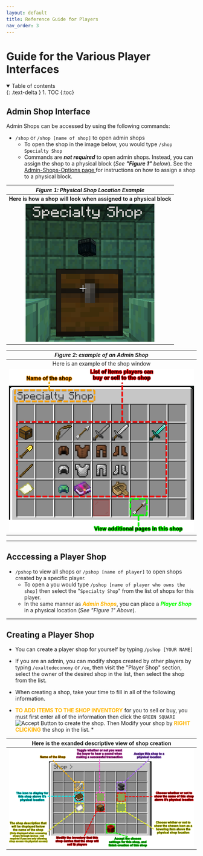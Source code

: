 ```yaml
---
layout: default
title: Reference Guide for Players
nav_order: 3
---
```

# Guide for the Various Player Interfaces

<details open markdown="block">
  <summary>
    Table of contents
  </summary>
  {: .text-delta }
1. TOC
{:toc}
</details>

## Admin Shop Interface

Admin Shops can be accessed by using the following commands:

* `/shop` or `/shop [name of shop]` to open admin shops
    * To open the shop in the image below, you would type `/shop Specialty Shop`
    * Commands are ***not required*** to open admin shops. Instead, you can assign the shop to a physical block (*See **"Figure 1"** below*). See the [Admin-Shops-Options page ](https://jowcey.github.io/ExaltedEconomyWiki/Admin-Shops-Options/)for instructions on how to assign a shop to a physical block.

| *Figure 1: Physical Shop Location Example* |
| :---: |
| **Here is how a shop will look when assigned to a physical block**  |
| ![Shop Physical Location](img/shopphysicallocation.png?raw=true) |

| *Figure 2: example of an Admin Shop* |
| :---:| 
| Here is an example of the shop window|
|![Player Shop Blowup Image](img/playerinterface_01.png?raw=true)|

---

## Acccessing a Player Shop

* `/pshop` to view all shops or `/pshop [name of player]` to open shops created by a specific player.
  * To open a you would type `/pshop [name of player who owns the shop]` then select the "`Specialty Shop`" from the list of shops for this player.
  * In the same manner as <span style="color: #FFB400">***Admin Shops***</span>, you can place a <span style="color: #0CFF00">***Player Shop***</span> in a physical location (*See "Figure 1" Above*).

---

## Creating a Player Shop

* You can create a player shop for yourself by typing `/pshop [YOUR NAME]`
* If you are an admin, you can modify shops created by other players by typing `/exaltedeconomy` or `/ee`, then visit the "Player Shop" section, select the owner of the desired shop in the list, then select the shop from the list.

* When creating a shop, take your time to fill in all of the following information.
*  <span style="color: #FFB400">**TO ADD ITEMS TO THE SHOP INVENTORY**</span> for you to sell or buy, you must first enter all of the information then click the `GREEN SQUARE` ![Accept Button](https://github.com/sammikinsrox/Rendered-Minecraft-Icons/blob/main/img/30px/png/Block_of_Emerald_JE4_BE3.png?raw=true) to create the shop. Then Modify your shop by <span style="color: #FFB400">**RIGHT CLICKING**</span> the shop in the list.
   *  

| Here is the exanded descriptive view of shop creation |
| :---: |
| ![Player Shop Creation Example](img/playerinterface_04.png)